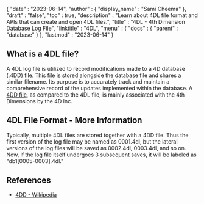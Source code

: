 {
  "date" : "2023-06-14",
  "author" : {
    "display_name" : "Sami Cheema"
  },
  "draft" : "false",
  "toc" : true,
  "description" : "Learn about 4DL file format and APIs that can create and open 4DL files.",
  "title" : "4DL - 4th Dimension Database Log File",
  "linktitle" : "4DL",
  "menu" : {
    "docs" : {
      "parent" : "database"
    }
  },
  "lastmod" : "2023-06-14"
}

## What is a 4DL file?

A 4DL log file is utilized to record modifications made to a 4D database (.4DD) file. This file is stored alongside the database file and shares a similar filename. Its purpose is to accurately track and maintain a comprehensive record of the updates implemented within the database. A [4DD file](/database/4dd/), as compared to the 4DL file, is mainly associated with the 4th Dimensions by the 4D Inc.

## 4DL File Format - More Information

Typically, multiple 4DL files are stored together with a 4DD file. Thus the first version of the log file may be named as 0001.4dl, but the lateral versions of the log files will be saved as 0002.4dl, 0003.4dl, and so on. Now, if the log file itself undergoes 3 subsequent saves, it will be labeled as "db1[0005-0003].4dl."

## References

* [4DD - Wikipedia](https://en.m.wikipedia.org/wiki/4th_Dimension_(software))